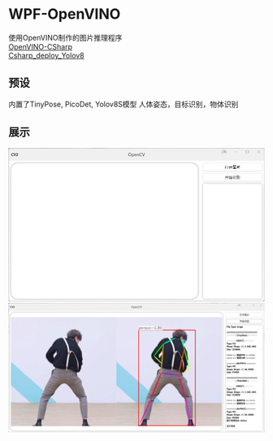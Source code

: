 # WPF-OpenVINO
使用OpenVINO制作的图片推理程序<br>
[OpenVINO-CSharp](https://github.com/guojin-yan/OpenVINO-CSharp-API/tree/csharp3.0)<br>
[Csharp_deploy_Yolov8](https://github.com/guojin-yan/Csharp_deploy_Yolov8)

## 预设
内置了TinyPose, PicoDet, Yolov8S模型
人体姿态，目标识别，物体识别

## 展示
![image](https://github.com/hyydsz/WPF-OpenVINO/blob/master/demo/main.png)
![image](https://github.com/hyydsz/WPF-OpenVINO/blob/master/demo/demo1.png)
